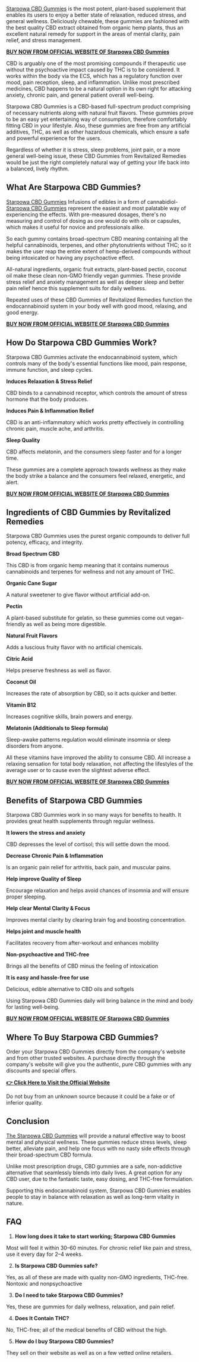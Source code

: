 <p><a href="https://supplementsme.com/buy/Starpowa"><span style="font-weight: 400;">Starpowa CBD Gummies</span></a><span style="font-weight: 400;"> is the most potent, plant-based supplement that enables its users to enjoy a better state of relaxation, reduced stress, and general wellness. Deliciously chewable, these gummies are fashioned with the best quality CBD extract obtained from organic hemp plants, thus an excellent natural remedy for support in the areas of mental clarity, pain relief, and stress management.</span></p>
<p><span style="font-weight: 400;"><a href="https://supplementsme.com/buy/Starpowa"><strong>BUY NOW FROM OFFICIAL WEBSITE OF Starpowa CBD Gummies</strong></a></span></p>
<p><span style="font-weight: 400;">CBD is arguably one of the most promising compounds if therapeutic use without the psychoactive impact caused by THC is to be considered. It works within the body via the ECS, which has a regulatory function over mood, pain reception, sleep, and inflammation. Unlike most prescribed medicines, CBD happens to be a natural option in its own right for attacking anxiety, chronic pain, and general patient overall well-being.</span></p>
<p><span style="font-weight: 400;">Starpowa CBD Gummies is a CBD-based full-spectrum product comprising of necessary nutrients along with natural fruit flavors. These gummies prove to be an easy yet entertaining way of consumption, therefore comfortably fitting CBD in your lifestyle. Also, these gummies are free from any artificial additives, THC, as well as other hazardous chemicals, which ensure a safe and powerful experience for the users.</span></p>
<p><span style="font-weight: 400;">Regardless of whether it is stress, sleep problems, joint pain, or a more general well-being issue, these CBD Gummies from Revitalized Remedies would be just the right completely natural way of getting your life back into a balanced, lively rhythm.</span></p>
<h2><strong>What Are Starpowa CBD Gummies?</strong></h2>
<p><a href="https://supplementsme.com/buy/Starpowa"><span style="font-weight: 400;">Starpowa CBD Gummies</span></a><span style="font-weight: 400;"> Infusions of edibles in a form of cannabidiol-</span><a href="https://supplementsme.com/buy/Starpowa"><span style="font-weight: 400;">Starpowa CBD Gummies</span></a><span style="font-weight: 400;"> represent the easiest and most palatable way of experiencing the effects. With pre-measured dosages, there's no measuring and control of dosing as one would do with oils or capsules, which makes it useful for novice and professionals alike.</span></p>
<p><span style="font-weight: 400;">So each gummy contains broad-spectrum CBD meaning containing all the helpful cannabinoids, terpenes, and other phytonutrients without THC; so it makes the user reap the entire extent of hemp-derived compounds without being intoxicated or having any psychoactive effect.</span></p>
<p><span style="font-weight: 400;">All-natural ingredients, organic fruit extracts, plant-based pectin, coconut oil make these clean non-GMO friendly vegan gummies. These provide stress relief and anxiety management as well as deeper sleep and better pain relief hence this supplement suits for daily wellness.</span></p>
<p><span style="font-weight: 400;">Repeated uses of these CBD Gummies of Revitalized Remedies function the endocannabinoid system in your body well with good mood, relaxing, and good energy.</span></p>
<p><a href="https://supplementsme.com/buy/Starpowa"><strong>BUY NOW FROM OFFICIAL WEBSITE OF Starpowa CBD Gummies</strong></a></p>
<h2><strong>How Do Starpowa CBD Gummies Work?</strong></h2>
<p><span style="font-weight: 400;">Starpowa CBD Gummies activate the endocannabinoid system, which controls many of the body's essential functions like mood, pain response, immune function, and sleep cycles.</span></p>
<p><strong>Induces Relaxation &amp; Stress Relief</strong></p>
<p><span style="font-weight: 400;">CBD binds to a cannabinoid receptor, which controls the amount of stress hormone that the body produces.</span></p>
<p><strong>Induces Pain &amp; Inflammation Relief</strong></p>
<p><span style="font-weight: 400;">CBD is an anti-inflammatory which works pretty effectively in controlling chronic pain, muscle ache, and arthritis.</span></p>
<p><strong>Sleep Quality</strong></p>
<p><span style="font-weight: 400;">CBD affects melatonin, and the consumers sleep faster and for a longer time.</span></p>
<p><span style="font-weight: 400;">These gummies are a complete approach towards wellness as they make the body strike a balance and the consumers feel relaxed, energetic, and alert.</span></p>
<p><a href="https://supplementsme.com/buy/Starpowa"><strong>BUY NOW FROM OFFICIAL WEBSITE OF Starpowa CBD Gummies</strong></a></p>
<h2><strong>Ingredients of CBD Gummies by Revitalized Remedies</strong></h2>
<p><span style="font-weight: 400;">Starpowa CBD Gummies uses the purest organic compounds to deliver full potency, efficacy, and integrity.</span></p>
<p><strong>Broad Spectrum CBD</strong></p>
<p><span style="font-weight: 400;">This CBD is from organic hemp meaning that it contains numerous cannabinoids and terpenes for wellness and not any amount of THC.</span></p>
<p><strong>Organic Cane Sugar</strong></p>
<p><span style="font-weight: 400;">A natural sweetener to give flavor without artificial add-on.</span></p>
<p><strong>Pectin</strong></p>
<p><span style="font-weight: 400;">A plant-based substitute for gelatin, so these gummies come out vegan-friendly as well as being more digestible.</span></p>
<p><strong>Natural Fruit Flavors</strong></p>
<p><span style="font-weight: 400;">Adds a luscious fruity flavor with no artificial chemicals.</span></p>
<p><strong>Citric Acid</strong></p>
<p><span style="font-weight: 400;">Helps preserve freshness as well as flavor.</span></p>
<p><strong>Coconut Oil</strong></p>
<p><span style="font-weight: 400;">Increases the rate of absorption by CBD, so it acts quicker and better.</span></p>
<p><strong>Vitamin B12</strong></p>
<p><span style="font-weight: 400;">Increases cognitive skills, brain powers and energy.</span></p>
<p><strong>Melatonin (Additionals to Sleep formula)</strong></p>
<p><span style="font-weight: 400;">Sleep-awake patterns regulation would eliminate insomnia or sleep disorders from anyone.</span></p>
<p><span style="font-weight: 400;">All these vitamins have improved the ability to consume CBD. All increase a relaxing sensation for total body relaxation, not affecting the lifestyles of the average user or to cause even the slightest adverse effect.</span></p>
<p><a href="https://supplementsme.com/buy/Starpowa"><strong>BUY NOW FROM OFFICIAL WEBSITE OF Starpowa CBD Gummies</strong></a></p>
<h2><strong>Benefits of Starpowa CBD Gummies</strong></h2>
<p><span style="font-weight: 400;">Starpowa CBD Gummies work in so many ways for benefits to health. It provides great health supplements through regular wellness.</span></p>
<p><strong>It lowers the stress and anxiety</strong></p>
<p><span style="font-weight: 400;">CBD depresses the level of cortisol; this will settle down the mood.</span></p>
<p><strong>Decrease Chronic Pain &amp; Inflammation</strong></p>
<p><span style="font-weight: 400;">Is an organic pain relief for arthritis, back pain, and muscular pains.</span></p>
<p><strong>Help improve Quality of Sleep</strong></p>
<p><span style="font-weight: 400;">Encourage relaxation and helps avoid chances of insomnia and will ensure proper sleeping.</span></p>
<p><strong>Help clear Mental Clarity &amp; Focus</strong></p>
<p><span style="font-weight: 400;">Improves mental clarity by clearing brain fog and boosting concentration.</span></p>
<p><strong>Helps joint and muscle health</strong></p>
<p><span style="font-weight: 400;">Facilitates recovery from after-workout and enhances mobility</span></p>
<p><strong>Non-psychoactive and THC-free</strong></p>
<p><span style="font-weight: 400;">Brings all the benefits of CBD minus the feeling of intoxication</span></p>
<p><strong>It is easy and hassle-free for use</strong></p>
<p><span style="font-weight: 400;">Delicious, edible alternative to CBD oils and softgels</span></p>
<p><span style="font-weight: 400;">Using Starpowa CBD Gummies daily will bring balance in the mind and body for lasting well-being.</span></p>
<p><a href="https://supplementsme.com/buy/Starpowa"><strong>BUY NOW FROM OFFICIAL WEBSITE OF Starpowa CBD Gummies</strong></a></p>
<h2><strong>Where To Buy Starpowa CBD Gummies?</strong></h2>
<p><span style="font-weight: 400;">Order your Starpowa CBD Gummies directly from the company's website and from other trusted websites. A purchase directly through the company's website will give you the authentic, pure CBD gummies with any discounts and special offers.</span></p>
<p><a href="https://supplementsme.com/buy/Starpowa"><strong>👉 Click Here to Visit the Official Website</strong></a></p>
<p><span style="font-weight: 400;">Do not buy from an unknown source because it could be a fake or of inferior quality.</span></p>
<h2><strong>Conclusion</strong></h2>
<p><a href="https://supplementsme.com/buy/Starpowa"><span style="font-weight: 400;">The Starpowa CBD Gummies</span></a><span style="font-weight: 400;"> will provide a natural effective way to boost mental and physical wellness. These gummies reduce stress levels, sleep better, alleviate pain, and help one focus with no nasty side effects through their broad-spectrum CBD formula.</span></p>
<p><span style="font-weight: 400;">Unlike most prescription drugs, CBD gummies are a safe, non-addictive alternative that seamlessly blends into daily lives. A great option for any CBD user, due to the fantastic taste, easy dosing, and THC-free formulation.</span></p>
<p><span style="font-weight: 400;">Supporting this endocannabinoid system, Starpowa CBD Gummies enables people to stay in balance with relaxation as well as long-term vitality in nature.</span></p>
<h2><strong>FAQ</strong></h2>
<ol>
<li><strong> How long does it take to start working; Starpowa CBD Gummies</strong></li>
</ol>
<p><span style="font-weight: 400;">Most will feel it within 30&ndash;60 minutes. For chronic relief like pain and stress, use it every day for 2&ndash;4 weeks.</span></p>
<ol start="2">
<li><strong> Is Starpowa CBD Gummies safe?</strong></li>
</ol>
<p><span style="font-weight: 400;">Yes, as all of these are made with quality non-GMO ingredients, THC-free. Nontoxic and nonpsychoactive</span></p>
<ol start="3">
<li><strong> Do I need to take Starpowa CBD Gummies?</strong></li>
</ol>
<p><span style="font-weight: 400;">Yes, these are gummies for daily wellness, relaxation, and pain relief.</span></p>
<ol start="4">
<li><strong> Does It Contain THC?</strong></li>
</ol>
<p><span style="font-weight: 400;">No, THC-free; all of the medical benefits of CBD without the high.</span></p>
<ol start="5">
<li><strong> How do I buy Starpowa CBD Gummies?</strong></li>
</ol>
<p><span style="font-weight: 400;">They sell on their website as well as on a few vetted online retailers.</span></p>
<p>&nbsp;</p>
